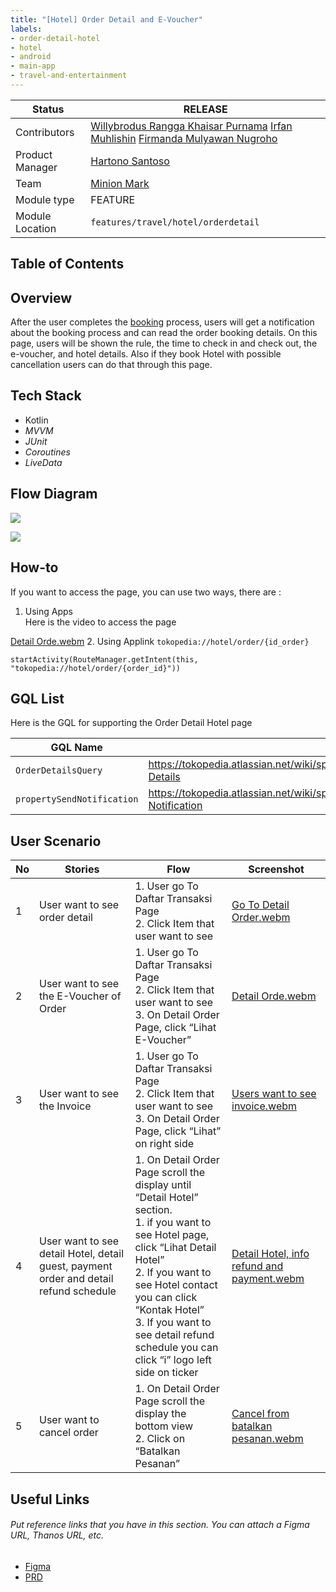 ```yaml
---
title: "[Hotel] Order Detail and E-Voucher"
labels:
- order-detail-hotel
- hotel
- android
- main-app
- travel-and-entertainment
---
```



| **Status** |  <!--start status:GREEN-->RELEASE<!--end status-->  |
| --- | --- |
| Contributors | [Willybrodus Rangga Khaisar Purnama](https://tokopedia.atlassian.net/wiki/people/62cb5c393d382dfc9c5f11d2?ref=confluence) [Irfan Muhlishin](https://tokopedia.atlassian.net/wiki/people/5bfe19e5128c7106f57662cc?ref=confluence) [Firmanda Mulyawan Nugroho](https://tokopedia.atlassian.net/wiki/people/5d91c148fdfa560dcc3a040f?ref=confluence) |
| Product Manager | [Hartono Santoso](https://tokopedia.atlassian.net/wiki/people/5c6f1fc4017b4a53c68aa479?ref=confluence) |
| Team | [Minion Mark](https://tokopedia.atlassian.net/people/team/54372146-8afa-46e4-8de3-783c53a0cc3b) |
| Module type | <!--start status:RED-->FEATURE<!--end status--> |
| Module Location | `features/travel/hotel/orderdetail` |

## Table of Contents

<!--toc-->

## Overview

After the user completes the [booking](https://tokopedia.atlassian.net/wiki/spaces/PA/pages/2237991807/Hotel+Booking+Hotel) process, users will get a notification about the booking process and can read the order booking details. On this page, users will be shown the rule, the time to check in and check out, the e-voucher, and hotel details. Also if they book Hotel with possible cancellation users can do that through this page. 

## Tech Stack

- Kotlin
- *MVVM*
- *JUnit*
- *Coroutines*
- *LiveData*

## Flow Diagram

![](http://docs-android.tokopedia.net/images/docs/features/Hotel-Home-Page-Order-Hotel-Detail.png)

![](http://docs-android.tokopedia.net/images/docs/features/Hotel-Home-Page-E-voucher-Hotel.png)

## How-to

If you want to access the page, you can use two ways, there are :

1. Using Apps   
Here is the video to access the page 

[Detail Orde.webm](/wiki/download/attachments/2244149474/Detail%20Orde.webm?version=1&modificationDate=1683805400824&cacheVersion=1&api=v2)
2. Using Applink `tokopedia://hotel/order/{id_order}`



```
startActivity(RouteManager.getIntent(this, "tokopedia://hotel/order/{order_id}"))
```

## GQL List

Here is the GQL for supporting the Order Detail Hotel page



| **GQL Name** | **Documentation** | **Description** |
| --- | --- | --- |
| `OrderDetailsQuery` | <https://tokopedia.atlassian.net/wiki/spaces/TR/pages/478347287/Hotel+Order+History#Order-Details>  | For get Order Detail |
| `propertySendNotification` | <https://tokopedia.atlassian.net/wiki/spaces/TR/pages/478347287/Hotel+Order+History#Send-Notification>  | To send Notification |

## User Scenario



| **No** | **Stories** | **Flow** | **Screenshot** |
| --- | --- | --- | --- |
| 1 | User want to see order detail | 1. User go To Daftar Transaksi Page<br/>2. Click Item that user want to see<br/> | [Go To Detail Order.webm](/wiki/download/attachments/2244149474/Go%20To%20Detail%20Order.webm?version=1&modificationDate=1683806532704&cacheVersion=1&api=v2)<br/> |
| 2 | User want to see the E-Voucher of Order | 1. User go To Daftar Transaksi Page<br/>2. Click Item that user want to see<br/>3. On Detail Order Page, click “Lihat E-Voucher”<br/> | [Detail Orde.webm](/wiki/download/attachments/2244149474/Detail%20Orde.webm?version=1&modificationDate=1683805400824&cacheVersion=1&api=v2)<br/> |
| 3 | User want to see the Invoice | 1. User go To Daftar Transaksi Page<br/>2. Click Item that user want to see<br/>3. On Detail Order Page, click “Lihat” on right side<br/> | [Users want to see invoice.webm](/wiki/download/attachments/2244149474/Users%20want%20to%20see%20invoice.webm?version=1&modificationDate=1683806935771&cacheVersion=1&api=v2)<br/> |
| 4 | User want to see detail Hotel, detail guest, payment order and detail refund schedule | 1. On Detail Order Page scroll the display until “Detail Hotel” section.<br/>	1. if you want to see Hotel page, click “Lihat Detail Hotel”<br/>	2. If you want to see Hotel contact you can click “Kontak Hotel”<br/>	3. If you want to see detail refund schedule you can click “i” logo left side on ticker<br/> | [Detail Hotel, info refund and payment.webm](/wiki/download/attachments/2244149474/Detail%20Hotel,%20info%20refund%20and%20payment.webm?version=1&modificationDate=1683807895626&cacheVersion=1&api=v2)<br/> |
| 5 | User want to cancel order | 1. On Detail Order Page scroll the display the bottom view<br/>2. Click on “Batalkan Pesanan”<br/> | [Cancel from batalkan pesanan.webm](/wiki/download/attachments/2244149474/Cancel%20from%20batalkan%20pesanan.webm?version=1&modificationDate=1683811114575&cacheVersion=1&api=v2)<br/> |

## Useful Links

###### *Put reference links that you have in this section. You can attach a Figma URL, Thanos URL, etc.*

- [Figma](https://www.figma.com/file/PxEOtpZawpxhw73GqerP5B/%5BUI---M---HOTEL%5D-All-Screens?type=design&node-id=0-10874&t=Pn3ckBazcpXuqEgd-0)
- [PRD](/wiki/spaces/TR/pages/456983079/Hotel+PRD+-+MVP+Release)
